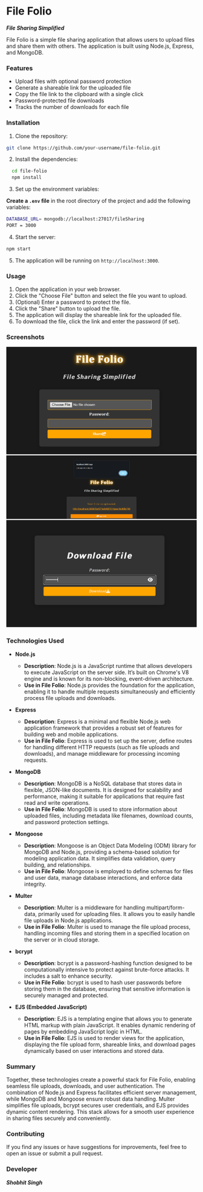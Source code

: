 # File Folio
***File Sharing Simplified***

File Folio is a simple file sharing application that allows users to upload files and share them with others. The application is built using Node.js, Express, and MongoDB.

### Features

- Upload files with optional password protection
- Generate a shareable link for the uploaded file
- Copy the file link to the clipboard with a single click
- Password-protected file downloads
- Tracks the number of downloads for each file

### Installation

1. Clone the repository:

```bash
git clone https://github.com/your-username/file-folio.git
 ```

2. Install the dependencies:

```bash
  cd file-folio
  npm install
```

3. Set up the environment variables:

**Create a `.env` file** in the root directory of the project and add the following variables:

```bash
DATABASE_URL= mongodb://localhost:27017/fileSharing
PORT = 3000
```

4. Start the server:
```bash
npm start
```

5. The application will be running on `http://localhost:3000`.

### Usage

1. Open the application in your web browser.
2. Click the "Choose File" button and select the file you want to upload.
3. (Optional) Enter a password to protect the file.
4. Click the "Share" button to upload the file.
5. The application will display the shareable link for the uploaded file.
6. To download the file, click the link and enter the password (if set).

### Screenshots

![File Folio Homepage](https://github.com/theshobhitsingh/FileFolio/blob/main/File%20Folio%20Images/File%20Folio.png?raw=true)
![File Upload Page](https://github.com/theshobhitsingh/FileFolio/blob/main/File%20Folio%20Images/Upload%20File.png?raw=true)
![File Download Page](https://github.com/theshobhitsingh/FileFolio/blob/main/File%20Folio%20Images/Download%20File.png?raw=true)

### Technologies Used

- **Node.js**
  - **Description**: Node.js is a JavaScript runtime that allows developers to execute JavaScript on the server side. It’s built on Chrome's V8 engine and is known for its non-blocking, event-driven architecture.
  - **Use in File Folio**: Node.js provides the foundation for the application, enabling it to handle multiple requests simultaneously and efficiently process file uploads and downloads.

- **Express**
  - **Description**: Express is a minimal and flexible Node.js web application framework that provides a robust set of features for building web and mobile applications.
  - **Use in File Folio**: Express is used to set up the server, define routes for handling different HTTP requests (such as file uploads and downloads), and manage middleware for processing incoming requests.

- **MongoDB**
  - **Description**: MongoDB is a NoSQL database that stores data in flexible, JSON-like documents. It is designed for scalability and performance, making it suitable for applications that require fast read and write operations.
  - **Use in File Folio**: MongoDB is used to store information about uploaded files, including metadata like filenames, download counts, and password protection settings.

- **Mongoose**
  - **Description**: Mongoose is an Object Data Modeling (ODM) library for MongoDB and Node.js, providing a schema-based solution for modeling application data. It simplifies data validation, query building, and relationships.
  - **Use in File Folio**: Mongoose is employed to define schemas for files and user data, manage database interactions, and enforce data integrity.

- **Multer**
  - **Description**: Multer is a middleware for handling multipart/form-data, primarily used for uploading files. It allows you to easily handle file uploads in Node.js applications.
  - **Use in File Folio**: Multer is used to manage the file upload process, handling incoming files and storing them in a specified location on the server or in cloud storage.

- **bcrypt**
  - **Description**: bcrypt is a password-hashing function designed to be computationally intensive to protect against brute-force attacks. It includes a salt to enhance security.
  - **Use in File Folio**: bcrypt is used to hash user passwords before storing them in the database, ensuring that sensitive information is securely managed and protected.

- **EJS (Embedded JavaScript)**
  - **Description**: EJS is a templating engine that allows you to generate HTML markup with plain JavaScript. It enables dynamic rendering of pages by embedding JavaScript logic in HTML.
  - **Use in File Folio**: EJS is used to render views for the application, displaying the file upload form, shareable links, and download pages dynamically based on user interactions and stored data.

### Summary
Together, these technologies create a powerful stack for File Folio, enabling seamless file uploads, downloads, and user authentication. The combination of Node.js and Express facilitates efficient server management, while MongoDB and Mongoose ensure robust data handling. Multer simplifies file uploads, bcrypt secures user credentials, and EJS provides dynamic content rendering. This stack allows for a smooth user experience in sharing files securely and conveniently.


### Contributing

If you find any issues or have suggestions for improvements, feel free to open an issue or submit a pull request.

### Developer

***Shobhit Singh***
